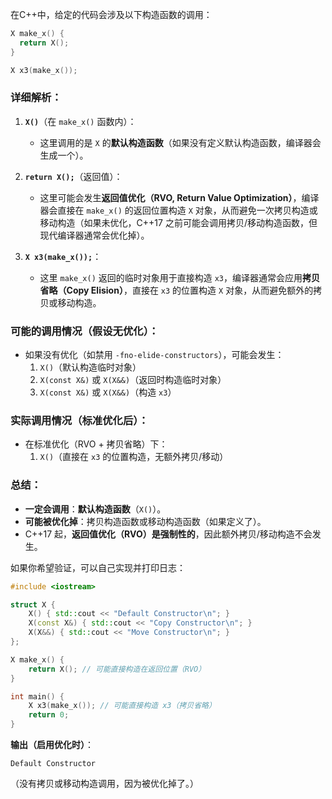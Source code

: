 在C++中，给定的代码会涉及以下构造函数的调用：

```cpp
X make_x() {
  return X();
}

X x3(make_x());
```

### 详细解析：

1. **`X()`**（在 `make_x()` 函数内）：
   - 这里调用的是 `X` 的**默认构造函数**（如果没有定义默认构造函数，编译器会生成一个）。

2. **`return X();`**（返回值）：
   - 这里可能会发生**返回值优化（RVO, Return Value Optimization）**，编译器会直接在 `make_x()` 的返回位置构造 `X` 对象，从而避免一次拷贝构造或移动构造（如果未优化，C++17 之前可能会调用拷贝/移动构造函数，但现代编译器通常会优化掉）。

3. **`X x3(make_x());`**：
   - 这里 `make_x()` 返回的临时对象用于直接构造 `x3`，编译器通常会应用**拷贝省略（Copy Elision）**，直接在 `x3` 的位置构造 `X` 对象，从而避免额外的拷贝或移动构造。

### 可能的调用情况（假设无优化）：
- 如果没有优化（如禁用 `-fno-elide-constructors`），可能会发生：
  1. `X()`（默认构造临时对象）
  2. `X(const X&)` 或 `X(X&&)`（返回时构造临时对象）
  3. `X(const X&)` 或 `X(X&&)`（构造 `x3`）

### 实际调用情况（标准优化后）：
- 在标准优化（RVO + 拷贝省略）下：
  1. `X()`（直接在 `x3` 的位置构造，无额外拷贝/移动）

### 总结：
- **一定会调用**：**默认构造函数**（`X()`）。
- **可能被优化掉**：拷贝构造函数或移动构造函数（如果定义了）。
- C++17 起，**返回值优化（RVO）是强制性的**，因此额外拷贝/移动构造不会发生。

如果你希望验证，可以自己实现并打印日志：
```cpp
#include <iostream>

struct X {
    X() { std::cout << "Default Constructor\n"; }
    X(const X&) { std::cout << "Copy Constructor\n"; }
    X(X&&) { std::cout << "Move Constructor\n"; }
};

X make_x() {
    return X(); // 可能直接构造在返回位置（RVO）
}

int main() {
    X x3(make_x()); // 可能直接构造 x3（拷贝省略）
    return 0;
}
```
**输出（启用优化时）**：
```
Default Constructor
```
（没有拷贝或移动构造调用，因为被优化掉了。）
